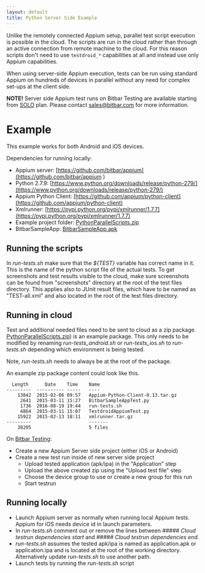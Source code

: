 ```yaml
---
layout: default
title: Python Server Side Example
---
```


Unlike the remotely connected Appium setup, parallel test script
execution is possible in the cloud. The scripts are run in the
cloud rather than through an active connection from remote machine to
the cloud. For this reason scripts don't need to use `testdroid_*`
capabilities at all and instead use only Appium capabilities.

When using server-side Appium execution, tests can be run using standard Appium on hundreds of devices in parallel without any need for complex set-ups at the client side.

**NOTE!** Server side Appium test runs on Bitbar Testing are
  available starting from [SOLO](http://bitbar.com/testing/pricing/public-cloud/)
  plan. Please contact <sales@bitbar.com> for more information.


# Example

This example works for both Android and iOS devices.

Dependencies for running locally:

* Appium server: [https://github.com/bitbar/appium](https://github.com/bitbar/appium  )
* Python 2.7.9: [https://www.python.org/downloads/release/python-279/](https://www.python.org/downloads/release/python-279/)
* Appium Python Client: [https://github.com/appium/python-client](https://github.com/appium/python-client)
* Xmlrunner: [https://pypi.python.org/pypi/xmlrunner/1.7.7](https://pypi.python.org/pypi/xmlrunner/1.7.7)
* Example project folder: [PythonParallelScripts.zip](https://www.dropbox.com/s/9tglr5kezvfk48n/PythonParallelScripts.zip?dl=0)
* BitbarSampleApp: [BitbarSampleApp.apk](https://www.dropbox.com/s/65zjcyz15l50c4n/BitbarSampleApp.apk?dl=0)

## Running the scripts

In *run-tests.sh* make sure that the *${TEST}* variable has correct
name in it. This is the name of the python script file of the actual
tests. To get screenshots and test results visible to the cloud, make
sure screenshots can be found from "screenshots" directory at the
root of the test files directory. This applies also to JUnit result
files, which have to be named as "TEST-all.xml" and also located in the
root of the test files directory.

## Running in cloud

Test and additional needed files need to be sent to cloud as a zip package. [PythonParallelScripts.zip](https://www.dropbox.com/s/9tglr5kezvfk48n/PythonParallelScripts.zip?dl=0)) is an example package. This only needs to be modified by renaming *run-tests_android.sh* or *run-tests_ios.sh* to *run-tests.sh* depending which environment is being tested. 

Note, *run-tests.sh* needs to always be at the root of the package.

An example zip package content could look like this.

```
  Length      Date    Time    Name
---------  ---------- -----   ----
    13042  2015-02-06 09:57   Appium-Python-Client-0.13.tar.gz
     2641  2015-03-11 15:27   BitbarSampleAppTest.py
     1736  2016-08-19 19:44   run-tests.sh
     4864  2015-03-11 15:07   TestdroidAppiumTest.py
    15922  2015-02-13 18:11   xmlrunner.tar.gz
---------                     -------
    38205                     5 files
```

On [Bitbar Testing](https://cloud.testdroid.com):

* Create a new Appium Server side project (either iOS or Android)
* Create a new test run inside of new server side project 
  * Upload tested application (apk/ipa) in the "Application" step
  * Upload the above created zip using the "Upload test file" step
  * Choose the device group to use or create a new group for this run
  * Start testrun


## Running locally

* Launch Appium server as normally when running local Appium tests. Appium for iOS needs device id in launch parameters.
* In *run-tests.sh* comment out or remove the lines between 
  *##### Cloud testrun dependencies start* and  *##### Cloud testrun dependencies end.*
* *run-tests.sh* assumes the tested apk/ipa is named as application.apk or application.ipa and is located at the root of the working directory. Alternatively update *run-tests.sh* to use another path.
* Launch tests by running the *run-tests.sh* script
